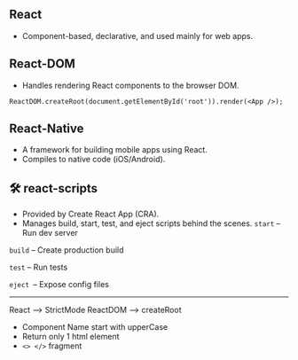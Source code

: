 ## React 
- Component-based, declarative, and used mainly for web apps.

## React-DOM
- Handles rendering React components to the browser DOM.
```
ReactDOM.createRoot(document.getElementById('root')).render(<App />);
```

## React-Native
- A framework for building mobile apps using React.
- Compiles to native code (iOS/Android).

## 🛠️ react-scripts
- Provided by Create React App (CRA).
- Manages build, start, test, and eject scripts behind the scenes.
`start` – Run dev server

`build` – Create production build

`test` – Run tests

`eject `– Expose config files


---

React --> StrictMode
ReactDOM --> createRoot

-  Component Name start with upperCase
- Return only 1 html element 
- `<> </>` fragment


